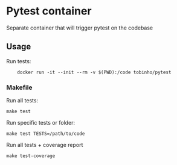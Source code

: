 # Pytest container

Separate container that will trigger pytest on the codebase

## Usage

Run tests:

```
	docker run -it --init --rm -v $(PWD):/code tobinho/pytest
```

### Makefile

Run all tests:

```
make test
```

Run specific tests or folder:

```
make test TESTS=/path/to/code
```

Run all tests + coverage report

```
make test-coverage
```
